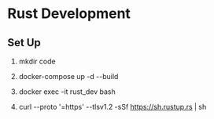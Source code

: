 # Rust Development

## Set Up

1. mkdir code

2. docker-compose up -d --build

3. docker exec -it rust_dev bash

4. curl --proto '=https' --tlsv1.2 -sSf https://sh.rustup.rs | sh
